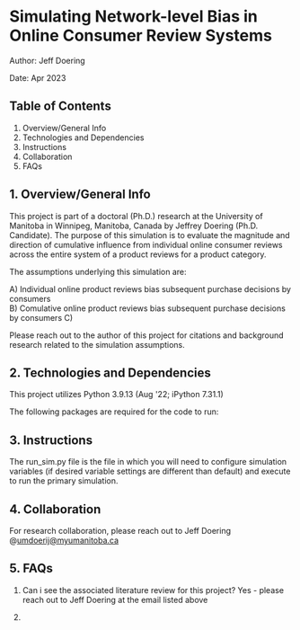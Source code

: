 # Simulating Network-level Bias in Online Consumer Review Systems
Author: Jeff Doering  

Date: Apr 2023

## Table of Contents
1. Overview/General Info
2. Technologies and Dependencies
3. Instructions
4. Collaboration
5. FAQs

## 1. Overview/General Info
This project is part of a doctoral (Ph.D.) research at the University of Manitoba in Winnipeg, Manitoba, Canada by Jeffrey Doering (Ph.D. Candidate). The purpose of this simulation is to evaluate the magnitude and direction of cumulative influence from individual online consumer reviews across the entire system of a product reviews for a product category. 

The assumptions underlying this simulation are:  

A) Individual online product reviews bias subsequent purchase decisions by consumers  
B) Comulative online product reviews bias subsequent purchase decisions by consumers
C) 

Please reach out to the author of this project for citations and background research related to the simulation assumptions.

## 2. Technologies and Dependencies
This project utilizes Python 3.9.13 (Aug '22; iPython 7.31.1)  

The following packages are required for the code to run:


## 3. Instructions  
The run_sim.py file is the file in which you will need to configure simulation variables (if desired variable settings are different than default) and execute to run the primary simulation.


## 4. Collaboration
For research collaboration, please reach out to Jeff Doering @umdoerij@myumanitoba.ca

## 5. FAQs
1) Can i see the associated literature review for this project?
Yes - please reach out to Jeff Doering at the email listed above
  
2) 
